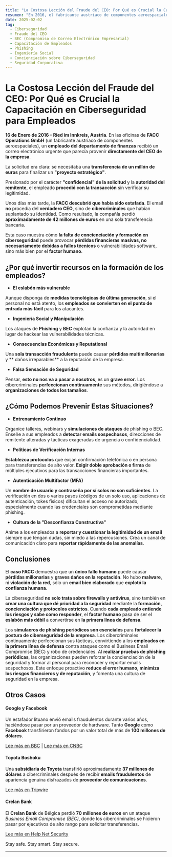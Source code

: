 ```yaml
---
title: "La Costosa Lección del Fraude del CEO: Por Qué es Crucial la Capacitación en Ciberseguridad para Empleados"
resumen: "En 2016, el fabricante austriaco de componentes aeroespaciales FACC fue víctima de un ataque de fraude del CEO, perdiendo 42 millones de euros en una sola transacción fraudulenta. Este caso de alto perfil, junto con estafas similares dirigidas a Google, Facebook y Toyota, demuestra que el error humano puede eludir incluso los sistemas de ciberseguridad más avanzados. Los cibrecriminales explotan la confianza, la urgencia y la autoridad para engañar a los empleados, haciendo que la concienciación sobre ciberseguridad y la capacitación de los empleados sean esenciales. Sin la educación y los protocolos de seguridad adecuados, las empresas corren el riesgo de sufrir enormes pérdidas financieras, daños a la reputación y vulnerabilidades continuas."
date: 2025-02-02
tag:
  - Ciberseguridad
  - Fraude del CEO
  - BEC (Compromiso de Correo Electrónico Empresarial)
  - Capacitación de Empleados
  - Phishing
  - Ingeniería Social
  - Concienciación sobre Ciberseguridad
  - Seguridad Corporativa
---
```


# La Costosa Lección del Fraude del CEO: Por Qué es Crucial la Capacitación en Ciberseguridad para Empleados

**16 de Enero de 2016 – Ried im Innkreis, Austria**. En las oficinas de **FACC Operations GmbH** (un fabricante austriaco de componentes aeroespaciales), un **empleado del departamento de finanzas** recibió un correo electrónico urgente que parecía provenir **directamente del CEO de la empresa**.

La solicitud era clara: se necesitaba una **transferencia de un millón de euros** para finalizar un **"proyecto estratégico"**.

<!-- more -->

Presionado por el carácter **"confidencial" de la solicitud** y la **autoridad del remitente**, el empleado **procedió con la transacción** sin verificar su legitimidad.

Unos días más tarde, la **FACC descubrió que había sido estafada**. El email **no** procedía del **verdadero CEO**, sino de **cibercriminales** que habían suplantado su identidad. Como resultado, la compañía perdió **aproximadamente de 42 millones de euros** en una sola transferencia bancaria.

Esta caso muestra cómo **la falta de concienciación y formación en ciberseguridad** puede provocar **pérdidas financieras masivas, no necesariamente debidas a fallos técnicos** o vulnerabilidades software, sino más bien por el **factor humano**. 

## ¿Por qué invertir recursos en la formación de los empleados?

- **El eslabón más vulnerable**

Aunque disponga de **medidas tecnológicas de última generación**, si el personal no está atento, los **empleados se convierten en el punto de entrada más fácil** para los atacantes.

- **Ingeniería Social y Manipulación**

Los ataques de  **Phishing** y **BEC** explotan la confianza y la autoridad en lugar de hackear las vulnerabilidades técnicas.

- **Consecuencias Económicas y Reputational**

Una **sola transacción fraudulenta** puede causar **pérdidas multimillonarias** y ** daños irreparables** a la reputación de la empresa.

- **Falsa Sensación de Seguridad**

Pensar, **esto no nos va a pasar a nosotros**, es un **grave error**. Los cibercriminales **perfeccionan continuamente** sus métodos, dirigiéndose a **organizaciones de todos los tamaños**.

## ¿Cómo Podemos Prevenir Estas Situaciones?

- **Entrenamiento Continuo**

Organice talleres, webinars y **simulaciones de ataques** de phishing o BEC.
Enseñe a sus empleados a **detectar emails sospechosos**, direcciones de remitente alteradas y tácticas exageradas de urgencia o confidencialidad.

- **Políticas de Verificación Internas**

**Establezca protocolos** que exijan confirmación telefónica o en persona para transferencias de alto valor.
**Exigir doble aprobación o firma** de múltiples ejecutivos para las transacciones financieras importantes.

- **Autenticación Multifactor (MFA)**

Un **nombre de usuario y contraseña por sí solos no son suficientes**. La verificación en dos o varios pasos (códigos de un solo uso, aplicaciones de autenticación, tokes físicos) dificultan el acceso no autorizado, especialmente cuando las credenciales son comprometidas mediante phishing.

- **Cultura de la "Desconfianza Constructiva"**

Anime a los empleados a **reportar y cuestionar la legitimidad de un email** siempre que tengan dudas, sin miedo a las repercusiones.
Crea un canal de comunicación claro para **reportar rápidamente de las anomalías**.

## Conclusiones

El **caso FACC** demuestra que un **único fallo humano** puede causar **pérdidas millonarias** y **graves daños en la reputación**. No hubo **malware**, ni **violación de la red**, sólo un **email bien elaborado** que **explotó la confianza humana**.

La ciberseguridad **no solo trata sobre firewalls y antivirus**, sino también en **crear una cultura que dé prioridad a la seguridad** mediante la **formación, concienciación y protocolos estrictos**. Cuando **cada empleado entiende los riesgos y sabe como responder**, el **factor humano** pasa de ser el **eslabón más débil** a convertirse en **la primera línea de defensa**.

Los **simulacros de phishing periódicos son esenciales** para **fortalecer la postura de ciberseguridad de la empresa**. Los cibercriminales continuamente perfeccionan sus tácticas, convirtiendo a los **empleados en la primera línea de defensa** contra ataques como el Business Email Compromise (BEC) y robo de credenciales. Al **realizar pruebas de phishing periódicas**, las organizaciones pueden reforzar la concienciación de la seguridad y formar al personal para reconocer y reportar emails sospechosos. Este enfoque proactivo **reduce el error humano, minimiza los riesgos financieros y de reputación**, y fomenta una cultura de seguridad en la empresa.

## Otros Casos

#### Google y Facebook

Un estafador lituano envió emails fraudulentos durante varios años, haciéndose pasar por un proveedor de hardware.
Tanto **Google** como **Facebook** transfirieron fondos por un valor total de más de **100 millones de dólares**.

<a href="https://www.bbc.com/news/technology-47708270" target="_blank">Lee más en BBC</a> | <a href="https://www.cnbc.com/2019/03/27/phishing-email-scam-stole-100-million-from-facebook-and-google.html" target="_blank">Lee más en CNBC</a>

#### Toyota Boshoku

Una **subsidiaria de Toyota** transfirió aproximadamente **37 millones de dólares** a cibercriminales después de recibir **emails fraudulentos** de apariencia genuina disfrazados de **proveedor de comunicaciones**.

<a href="https://www.tripwire.com/state-of-security/toyota-parts-supplier-loses-37-million-email-scam" target="_blank">Lee más en Tripwire</a>

#### Crelan Bank  

El **Crelan Bank** de Bélgica perdió **70 millones de euros** en un ataque _Business Email Compromise (BEC)_, donde los cibercriminales se hicieron pasar por ejecutivos de alto rango para solicitar transferencias.

<a href="https://www.helpnetsecurity.com/2016/01/26/belgian-bank-crelan-loses-e70-million-to-bec-scammers/" target="_blank">Lee más en Help Net Security</a>

Stay safe. Stay smart. Stay secure.

---